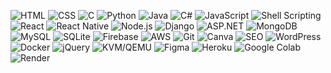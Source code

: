 ![HTML](https://img.shields.io/badge/-HTML-black?style=flat&logo=html5) ![CSS](https://img.shields.io/badge/-CSS-black?style=flat&logo=css3) ![C](https://img.shields.io/badge/-C-black?style=flat&logo=c) ![Python](https://img.shields.io/badge/-Python-black?style=flat&logo=python) ![Java](https://img.shields.io/badge/-Java-black?style=flat&logo=java) ![C#](https://img.shields.io/badge/-C%23-black?style=flat&logo=csharp) ![JavaScript](https://img.shields.io/badge/-JavaScript-black?style=flat&logo=javascript) ![Shell Scripting](https://img.shields.io/badge/-Shell_Scripting-black?style=flat&logo=gnu-bash)
![React](https://img.shields.io/badge/-React-black?style=flat&logo=react) ![React Native](https://img.shields.io/badge/-React_Native-black?style=flat&logo=reactnative) ![Node.js](https://img.shields.io/badge/-Node.js-black?style=flat&logo=node.js) ![Django](https://img.shields.io/badge/-Django-black?style=flat&logo=django) ![ASP.NET](https://img.shields.io/badge/-ASP.NET-black?style=flat&logo=aspdotnet)
![MongoDB](https://img.shields.io/badge/-MongoDB-black?style=flat&logo=mongodb) ![MySQL](https://img.shields.io/badge/-MySQL-black?style=flat&logo=mysql) ![SQLite](https://img.shields.io/badge/-SQLite-black?style=flat&logo=sqlite) ![Firebase](https://img.shields.io/badge/-Firebase-black?style=flat&logo=firebase)
![AWS](https://img.shields.io/badge/-AWS-black?style=flat&logo=amazon-aws) ![Git](https://img.shields.io/badge/-Git-black?style=flat&logo=git) ![Canva](https://img.shields.io/badge/-Canva-black?style=flat&logo=canva) ![SEO](https://img.shields.io/badge/-SEO-black?style=flat&logo=searchengin) ![WordPress](https://img.shields.io/badge/-WordPress-black?style=flat&logo=wordpress) ![Docker](https://img.shields.io/badge/-Docker-black?style=flat&logo=docker) ![jQuery](https://img.shields.io/badge/-jQuery-black?style=flat&logo=jquery) ![KVM/QEMU](https://img.shields.io/badge/-KVM/QEMU-black?style=flat&logo=virtualbox) ![Figma](https://img.shields.io/badge/-Figma-black?style=flat&logo=figma) ![Heroku](https://img.shields.io/badge/-Heroku-black?style=flat&logo=heroku) ![Google Colab](https://img.shields.io/badge/-Google_Colab-black?style=flat&logo=googlecolab) ![Render](https://img.shields.io/badge/-Render-black?style=flat&logo=render)

<!--
**Sudeesh404/Sudeesh404** is a ✨ _special_ ✨ repository because its `README.md` (this file) appears on your GitHub profile.

Here are some ideas to get you started:

- 🔭 I’m currently working on ...
- 🌱 I’m currently learning ...
- 👯 I’m looking to collaborate on ...
- 🤔 I’m looking for help with ...
- 💬 Ask me about ...
- 📫 How to reach me: ...
- 😄 Pronouns: ...
- ⚡ Fun fact: ...
-->

